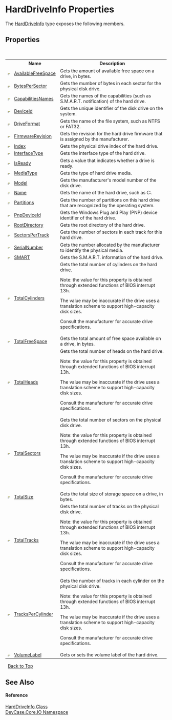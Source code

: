 # HardDriveInfo Properties
 

The <a href="T_DevCase_Core_IO_HardDriveInfo">HardDriveInfo</a> type exposes the following members.


## Properties
&nbsp;<table><tr><th></th><th>Name</th><th>Description</th></tr><tr><td>![Public property](media/pubproperty.gif "Public property")</td><td><a href="P_DevCase_Core_IO_HardDriveInfo_AvailableFreeSpace">AvailableFreeSpace</a></td><td>
Gets the amount of available free space on a drive, in bytes.</td></tr><tr><td>![Public property](media/pubproperty.gif "Public property")</td><td><a href="P_DevCase_Core_IO_HardDriveInfo_BytesPerSector">BytesPerSector</a></td><td>
Gets the mumber of bytes in each sector for the physical disk drive.</td></tr><tr><td>![Public property](media/pubproperty.gif "Public property")</td><td><a href="P_DevCase_Core_IO_HardDriveInfo_CapabilitiesNames">CapabilitiesNames</a></td><td>
Gets the names of the capabilities (such as S.M.A.R.T. notification) of the hard drive.</td></tr><tr><td>![Public property](media/pubproperty.gif "Public property")</td><td><a href="P_DevCase_Core_IO_HardDriveInfo_DeviceId">DeviceId</a></td><td>
Gets the unique identifier of the disk drive on the system.</td></tr><tr><td>![Public property](media/pubproperty.gif "Public property")</td><td><a href="P_DevCase_Core_IO_HardDriveInfo_DriveFormat">DriveFormat</a></td><td>
Gets the name of the file system, such as NTFS or FAT32.</td></tr><tr><td>![Public property](media/pubproperty.gif "Public property")</td><td><a href="P_DevCase_Core_IO_HardDriveInfo_FirmwareRevision">FirmwareRevision</a></td><td>
Gets the revision for the hard drive firmware that is assigned by the manufacturer.</td></tr><tr><td>![Public property](media/pubproperty.gif "Public property")</td><td><a href="P_DevCase_Core_IO_HardDriveInfo_Index">Index</a></td><td>
Gets the physical drive index of the hard drive.</td></tr><tr><td>![Public property](media/pubproperty.gif "Public property")</td><td><a href="P_DevCase_Core_IO_HardDriveInfo_InterfaceType">InterfaceType</a></td><td>
Gets the interface type of the hard drive.</td></tr><tr><td>![Public property](media/pubproperty.gif "Public property")</td><td><a href="P_DevCase_Core_IO_HardDriveInfo_IsReady">IsReady</a></td><td>
Gets a value that indicates whether a drive is ready.</td></tr><tr><td>![Public property](media/pubproperty.gif "Public property")</td><td><a href="P_DevCase_Core_IO_HardDriveInfo_MediaType">MediaType</a></td><td>
Gets the type of hard drive media.</td></tr><tr><td>![Public property](media/pubproperty.gif "Public property")</td><td><a href="P_DevCase_Core_IO_HardDriveInfo_Model">Model</a></td><td>
Gets the manufacturer's model number of the disk drive.</td></tr><tr><td>![Public property](media/pubproperty.gif "Public property")</td><td><a href="P_DevCase_Core_IO_HardDriveInfo_Name">Name</a></td><td>
Gets the name of the hard drive, such as C:\.</td></tr><tr><td>![Public property](media/pubproperty.gif "Public property")</td><td><a href="P_DevCase_Core_IO_HardDriveInfo_Partitions">Partitions</a></td><td>
Gets the number of partitions on this hard drive that are recognized by the operating system.</td></tr><tr><td>![Public property](media/pubproperty.gif "Public property")</td><td><a href="P_DevCase_Core_IO_HardDriveInfo_PnpDeviceId">PnpDeviceId</a></td><td>
Gets the Windows Plug and Play (PNP) device identifier of the hard drive.</td></tr><tr><td>![Public property](media/pubproperty.gif "Public property")</td><td><a href="P_DevCase_Core_IO_HardDriveInfo_RootDirectory">RootDirectory</a></td><td>
Gets the root directory of the hard drive.</td></tr><tr><td>![Public property](media/pubproperty.gif "Public property")</td><td><a href="P_DevCase_Core_IO_HardDriveInfo_SectorsPerTrack">SectorsPerTrack</a></td><td>
Gets the number of sectors in each track for this hard drive.</td></tr><tr><td>![Public property](media/pubproperty.gif "Public property")</td><td><a href="P_DevCase_Core_IO_HardDriveInfo_SerialNumber">SerialNumber</a></td><td>
Gets the number allocated by the manufacturer to identify the physical media.</td></tr><tr><td>![Public property](media/pubproperty.gif "Public property")</td><td><a href="P_DevCase_Core_IO_HardDriveInfo_SMART">SMART</a></td><td>
Gets the S.M.A.R.T. information of the hard drive.</td></tr><tr><td>![Public property](media/pubproperty.gif "Public property")</td><td><a href="P_DevCase_Core_IO_HardDriveInfo_TotalCylinders">TotalCylinders</a></td><td>
Gets the total number of cylinders on the hard drive. 

 Note: the value for this property is obtained through extended functions of BIOS interrupt 13h. 

 The value may be inaccurate if the drive uses a translation scheme to support high-capacity disk sizes. 

 Consult the manufacturer for accurate drive specifications.</td></tr><tr><td>![Public property](media/pubproperty.gif "Public property")</td><td><a href="P_DevCase_Core_IO_HardDriveInfo_TotalFreeSpace">TotalFreeSpace</a></td><td>
Gets the total amount of free space available on a drive, in bytes.</td></tr><tr><td>![Public property](media/pubproperty.gif "Public property")</td><td><a href="P_DevCase_Core_IO_HardDriveInfo_TotalHeads">TotalHeads</a></td><td>
Gets the total number of heads on the hard drive. 

 Note: the value for this property is obtained through extended functions of BIOS interrupt 13h. 

 The value may be inaccurate if the drive uses a translation scheme to support high-capacity disk sizes. 

 Consult the manufacturer for accurate drive specifications.</td></tr><tr><td>![Public property](media/pubproperty.gif "Public property")</td><td><a href="P_DevCase_Core_IO_HardDriveInfo_TotalSectors">TotalSectors</a></td><td>
Gets the total number of sectors on the physical disk drive. 

 Note: the value for this property is obtained through extended functions of BIOS interrupt 13h. 

 The value may be inaccurate if the drive uses a translation scheme to support high-capacity disk sizes. 

 Consult the manufacturer for accurate drive specifications.</td></tr><tr><td>![Public property](media/pubproperty.gif "Public property")</td><td><a href="P_DevCase_Core_IO_HardDriveInfo_TotalSize">TotalSize</a></td><td>
Gets the total size of storage space on a drive, in bytes.</td></tr><tr><td>![Public property](media/pubproperty.gif "Public property")</td><td><a href="P_DevCase_Core_IO_HardDriveInfo_TotalTracks">TotalTracks</a></td><td>
Gets the total number of tracks on the physical disk drive. 

 Note: the value for this property is obtained through extended functions of BIOS interrupt 13h. 

 The value may be inaccurate if the drive uses a translation scheme to support high-capacity disk sizes. 

 Consult the manufacturer for accurate drive specifications.</td></tr><tr><td>![Public property](media/pubproperty.gif "Public property")</td><td><a href="P_DevCase_Core_IO_HardDriveInfo_TracksPerCylinder">TracksPerCylinder</a></td><td>
Gets the number of tracks in each cylinder on the physical disk drive. 

 Note: the value for this property is obtained through extended functions of BIOS interrupt 13h. 

 The value may be inaccurate if the drive uses a translation scheme to support high-capacity disk sizes. 

 Consult the manufacturer for accurate drive specifications.</td></tr><tr><td>![Public property](media/pubproperty.gif "Public property")</td><td><a href="P_DevCase_Core_IO_HardDriveInfo_VolumeLabel">VolumeLabel</a></td><td>
Gets or sets the volume label of the hard drive.</td></tr></table>&nbsp;
<a href="#harddriveinfo-properties">Back to Top</a>

## See Also


#### Reference
<a href="T_DevCase_Core_IO_HardDriveInfo">HardDriveInfo Class</a><br /><a href="N_DevCase_Core_IO">DevCase.Core.IO Namespace</a><br />